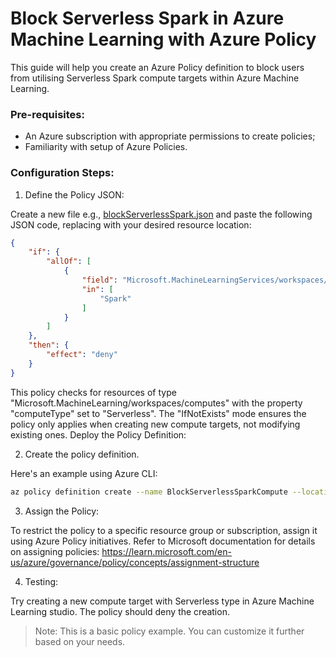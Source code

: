 # Block Serverless Spark in Azure Machine Learning with Azure Policy
This guide will help you create an Azure Policy definition to block users from utilising Serverless Spark compute targets within Azure Machine Learning.

### Pre-requisites:
- An Azure subscription with appropriate permissions to create policies;
- Familiarity with setup of Azure Policies.

### Configuration Steps:

1. Define the Policy JSON:

Create a new file e.g., [blockServerlessSpark.json](blockServerlessSpark.json) and paste the following JSON code, replacing <location> with your desired resource location:

``` JSON
{
    "if": {
        "allOf": [
            {
                "field": "Microsoft.MachineLearningServices/workspaces/jobs/jobType",
                "in": [
                    "Spark"
                ]
            }
        ]
    },
    "then": {
        "effect": "deny"
    }
}
```

This policy checks for resources of type "Microsoft.MachineLearning/workspaces/computes" with the property "computeType" set to "Serverless".
The "IfNotExists" mode ensures the policy only applies when creating new compute targets, not modifying existing ones.
Deploy the Policy Definition:

2. Create the policy definition.

Here's an example using Azure CLI:
``` Bash
az policy definition create --name BlockServerlessSparkCompute --location <location> --from-file blockServerlessSpark.json
```

3. Assign the Policy:

To restrict the policy to a specific resource group or subscription, assign it using Azure Policy initiatives. Refer to Microsoft documentation for details on assigning policies: https://learn.microsoft.com/en-us/azure/governance/policy/concepts/assignment-structure

4. Testing:

Try creating a new compute target with Serverless type in Azure Machine Learning studio. The policy should deny the creation.

> Note: This is a basic policy example. You can customize it further based on your needs.
